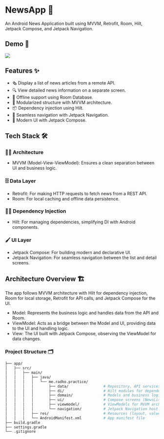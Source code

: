 # NewsApp 📰

An Android News Application built using MVVM, Retrofit, Room, Hilt, Jetpack Compose, and Jetpack Navigation.

## Demo 🎥

![](gif/sample.gif)

## Features ✨

- 🗞️ Display a list of news articles from a remote API.
- 🔍 View detailed news information on a separate screen.
- 📶 Offline support using Room Database.
- 🧩 Modularized structure with MVVM architecture.
- 📦 Dependency injection using Hilt.
- 🧭 Seamless navigation with Jetpack Navigation.
- 🌈 Modern UI with Jetpack Compose.

## Tech Stack 🛠️

### 🧑‍💻 Architecture
- MVVM (Model-View-ViewModel): Ensures a clean separation between UI and business logic.

### 🗄️ Data Layer
- Retrofit: For making HTTP requests to fetch news from a REST API.
- Room: For local caching and offline data persistence.

### 🧑‍💻 Dependency Injection
- Hilt: For managing dependencies, simplifying DI with Android components.

### 🖌️ UI Layer
- Jetpack Compose: For building modern and declarative UI.
- Jetpack Navigation: For seamless navigation between the list and detail screens.

## Architecture Overview 🏗️

The app follows MVVM architecture with Hilt for dependency injection, Room for local storage, Retrofit for API calls, and Jetpack Compose for the UI.

- Model: Represents the business logic and handles data from the API and Room.
- ViewModel: Acts as a bridge between the Model and UI, providing data to the UI and handling logic.
- View: The UI built with Jetpack Compose, observing the ViewModel for data changes.

### Project Structure 🗂️

```bash
├── app/ 
│   ├── src/
│   │   ├── main/
│   │   │   ├── java/
│   │   │   │   └── me.radko.practice/
│   │   │   │       ├── data/                # Repository, API services, Room entities
│   │   │   │       ├── di/                  # Hilt modules for dependency injection
│   │   │   │       ├── domain/              # Models and business logic
│   │   │   │       ├── ui/                  # Compose screens (NewsList, NewsDetails)
│   │   │   │       ├── viewmodel/           # ViewModels for MVVM architecture
│   │   │   │       └── navigation/          # Jetpack Navigation host
│   │   │   ├── res/                         # Resources (layout, values, etc.)
│   │   │   └── AndroidManifest.xml          # App manifest file
├── build.gradle
├── settings.gradle
└── .gitignore
